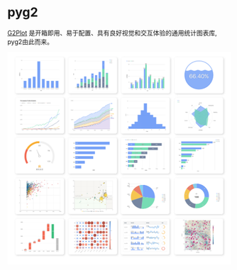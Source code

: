 # pyg2

[G2Plot](https://g2plot.antv.vision/) 是开箱即用、易于配置、具有良好视觉和交互体验的通用统计图表库, pyg2由此而来。

![logo](../_media/cover.png)

